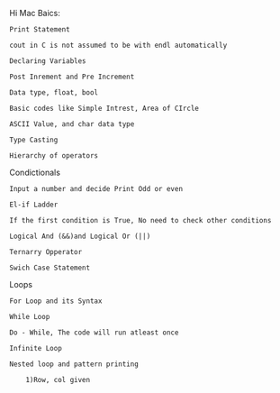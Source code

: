 Hi Mac
Baics:

	Print Statement

    cout in C is not assumed to be with endl automatically

    Declaring Variables

    Post Inrement and Pre Increment

    Data type, float, bool

    Basic codes like Simple Intrest, Area of CIrcle

    ASCII Value, and char data type

    Type Casting

    Hierarchy of operators


Condictionals

    Input a number and decide Print Odd or even

    El-if Ladder 

    If the first condition is True, No need to check other conditions

    Logical And (&&)and Logical Or (||)

    Ternarry Opperator

    Swich Case Statement

Loops

    For Loop and its Syntax

    While Loop

    Do - While, The code will run atleast once

    Infinite Loop

    Nested loop and pattern printing

        1)Row, col given
        